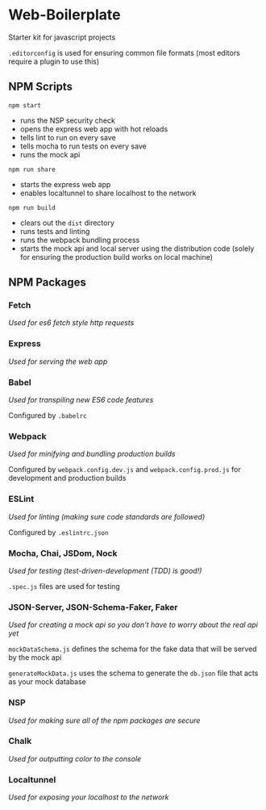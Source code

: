 # Web-Boilerplate

Starter kit for javascript projects

`.editorconfig` is used for ensuring common file formats (most editors require a plugin to use this)

## NPM Scripts

`npm start`
- runs the NSP security check
- opens the express web app with hot reloads
- tells lint to run on every save
- tells mocha to run tests on every save
- runs the mock api

`npm run share`
- starts the express web app
- enables localtunnel to share localhost to the network

`npm run build`
- clears out the `dist` directory
- runs tests and linting
- runs the webpack bundling process
- starts the mock api and local server using the distribution code (solely for ensuring the production build works on local machine)

## NPM Packages

### Fetch

_Used for es6 fetch style http requests_

### Express

_Used for serving the web app_

### Babel

_Used for transpiling new ES6 code features_

Configured by `.babelrc`

### Webpack

_Used for minifying and bundling production builds_

Configured by `webpack.config.dev.js` and `webpack.config.prod.js` for development and production builds

### ESLint

_Used for linting (making sure code standards are followed)_

Configured by `.eslintrc.json`

### Mocha, Chai, JSDom, Nock

_Used for testing (test-driven-development (TDD) is good!)_

`.spec.js` files are used for testing

### JSON-Server, JSON-Schema-Faker, Faker

_Used for creating a mock api so you don't have to worry about the real api yet_

`mockDataSchema.js` defines the schema for the fake data that will be served by the mock api

`generateMockData.js` uses the schema to generate the `db.json` file that acts as your mock database

### NSP

_Used for making sure all of the npm packages are secure_

### Chalk

_Used for outputting color to the console_

### Localtunnel

_Used for exposing your localhost to the network_
